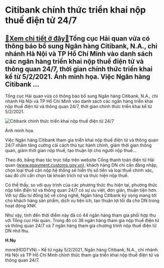 Citibank chính thức triển khai nộp thuế điện tử 24/7
====================================================

[:gift:Xem chi tiết ở đây:gift:](https://hddtvn.com/citibank-chinh-thuc-trien-khai-nop-thue-dien-tu-24-7/)Tổng cục Hải quan vừa có thông báo bổ sung Ngân hàng Citibank, N.A., chi nhánh Hà Nội và TP Hồ Chí Minh vào danh sách các ngân hàng triển khai nộp thuế điện tử và thông quan 24/7, thời gian chính thức triển khai kể từ 5/2/2021. Ảnh minh họa. Việc Ngân hàng Citibank …
---------------------------------------------------------------------------------------------------------------------------------------------------------------------------------------------------------------------------------------------------------------------------


Tổng cục Hải quan vừa có thông báo bổ sung Ngân hàng Citibank, N.A., chi nhánh Hà Nội và TP Hồ Chí Minh vào danh sách các ngân hàng triển khai nộp thuế điện tử và thông quan 24/7, thời gian chính thức triển khai kể từ 5/2/2021.





![Citibank chính thức triển khai nộp thuế điện tử 24/7](https://hddtvn.com/wp-content/uploads/2021/02/45539108.jpg "Citibank chính thức triển khai nộp thuế điện tử 24/7")


Ảnh minh họa.



Việc Ngân hàng Citibank tham gia triển khai nộp thuế điện tử và thông quan 24/7 nhằm tăng cường cải cách thủ tục hành chính, giảm thời gian thông quan, giảm thời gian nộp thuế, tạo thuận lợi cho người nộp thuế…


Theo đó, bằng thao tác trực tiếp trên website Cổng thanh toán điện tử Hải quan (www.epayment.customs.gov.vn), khách hàng DN chỉ cần đăng nhập, chọn loại thuế cần nộp hệ thống sẽ hiển thị số tiền và loại thuế chính xác, sau đó chỉ cần chọn tài khoản trích nợ và thực hiện nộp thuế.


Có thể thấy, so với quy trình của các phương thức thu hiện tại, phương thức nộp tiền điện tử và thông quan 24/7 có sự ưu việt, đơn giản, thuận tiện hơn. Với sự đầu tư đồng bộ về công nghệ, Ngân hàng Citibank kỳ vọng mang tới cho khách hàng sản phẩm, dịch vụ tiện ích, tạo thuận lợi tối đa cho DN trong hoạt động XNK.


Như vậy, tính đến thời điểm này đã có 44 ngân hàng tham gia phối hợp thu với Tổng cục Hải quan. Trong đó có 38 ngân hàng tham gia nộp thuế điện tử và thông quan 24/7 và 7 ngân hàng tham gia chương trình nộp thuế điện tử DN nhờ thu.




**H.Nụ**



more(HDDTVN) – Kể từ ngày 5/2/2021, Ngân hàng Citibank, N.A., chi nhánh Hà Nội và TP Hồ Chí Minh chính thức tham gia triển khai nộp thuế điện tử và thông quan 24/7.

